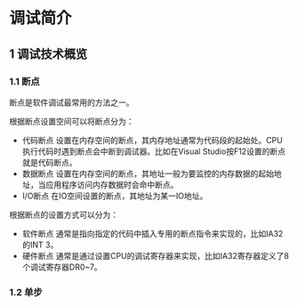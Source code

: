 # 调试简介
## 1 调试技术概览
### 1.1 断点
断点是软件调试最常用的方法之一。


根据断点设置空间可以将断点分为：
* 代码断点
  设置在内存空间的断点，其内存地址通常为代码段的起始处。CPU执行代码时遇到断点会中断到调试器。比如在Visual Studio按F12设置的断点就是代码断点。
* 数据断点
  设置在内存空间的断点，其地址一般为要监控的内存数据的起始地址，当应用程序访问内存数据时会命中断点。
* I/O断点
  在IO空间设置的断点，其地址为某一IO地址。


根据断点的设置方式可以分为：
* 软件断点
  通常是指向指定的代码中插入专用的断点指令来实现的，比如IA32的INT 3。
* 硬件断点
  通常是通过设置CPU的调试寄存器来实现，比如IA32寄存器定义了8个调试寄存器DR0~7。

### 1.2 单步
